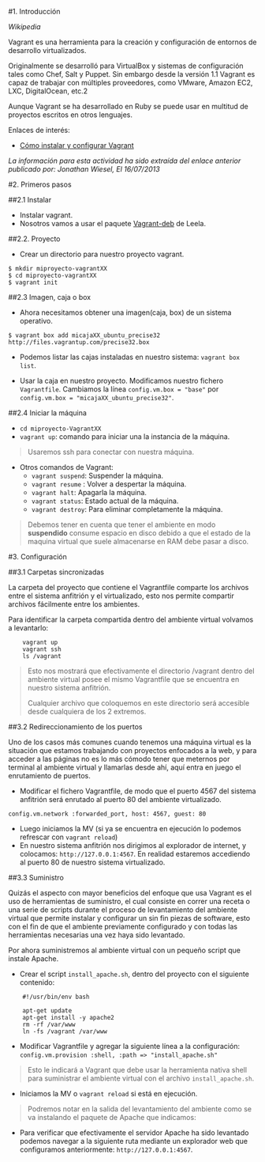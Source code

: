 
#1. Introducción

*Wikipedia*

Vagrant es una herramienta para la creación y configuración de entornos 
de desarrollo virtualizados.

Originalmente se desarrolló para VirtualBox y sistemas de configuración tales 
como Chef, Salt y Puppet. Sin embargo desde la versión 1.1 Vagrant es 
capaz de trabajar con múltiples proveedores, como VMware, Amazon EC2, LXC, 
DigitalOcean, etc.2

Aunque Vagrant se ha desarrollado en Ruby se puede usar en multitud de 
proyectos escritos en otros lenguajes.

Enlaces de interés:
* [Cómo instalar y configurar Vagrant](http://codehero.co/como-instalar-y-configurar-vagrant/)

*La información para esta actividad ha sido extraída del enlace anterior
publicado por: Jonathan Wiesel, El 16/07/2013*

#2. Primeros pasos

##2.1 Instalar

* Instalar vagrant.
* Nosotros vamos a usar el paquete [Vagrant-deb](http://172.20.1.2/~david/vagrant_1.7.2_x86_64.deb) de Leela.

##2.2. Proyecto
* Crear un directorio para nuestro proyecto vagrant.
```
$ mkdir miproyecto-vagrantXX
$ cd miproyecto-vagrantXX
$ vagrant init
```

##2.3 Imagen, caja o box
* Ahora necesitamos obtener una imagen(caja, box) de un sistema operativo.
```
$ vagrant box add micajaXX_ubuntu_precise32 http://files.vagrantup.com/precise32.box
```
* Podemos listar las cajas instaladas en nuestro sistema: `vagrant box list`.

* Usar la caja en nuestro proyecto. Modificamos nuestro fichero `Vagrantfile`.
Cambiamos la línea `config.vm.box = "base"` por  `config.vm.box = "micajaXX_ubuntu_precise32"`.

##2.4 Iniciar la máquina

* `cd miproyecto-VagrantXX`
* `vagrant up`: comando para iniciar una la instancia de la máquina.

> Usaremos ssh para conectar con nuestra máquina.

* Otros comandos de Vagrant:
    * `vagrant suspend`: Suspender la máquina.
    * `vagrant resume` : Volver a despertar la máquina.
    * `vagrant halt`: Apagarla la máquina.
    * `vagrant status`: Estado actual de la máquina.
    * `vagrant destroy`: Para eliminar completamente la máquina.

> Debemos tener en cuenta que tener el ambiente en modo **suspendido** consume espacio
 en disco debido a que el estado de la maquina virtual que suele almacenarse en RAM debe pasar a disco.

#3. Configuración

##3.1 Carpetas sincronizadas

La carpeta del proyecto que contiene el Vagrantfile comparte los archivos entre el 
sistema anfitrión y el virtualizado, esto nos permite compartir archivos 
fácilmente entre los ambientes.

Para identificar la carpeta compartida dentro del ambiente virtual volvamos a levantarlo:
```
    vagrant up
    vagrant ssh
    ls /vagrant
```

> Esto nos mostrará que efectivamente el directorio /vagrant dentro del ambiente 
virtual posee el mismo Vagrantfile que se encuentra en nuestro sistema anfitrión. 
>
> Cualquier archivo que coloquemos en este directorio será accesible desde cualquiera de los 2 extremos. 

##3.2 Redireccionamiento de los puertos

Uno de los casos más comunes cuando tenemos una máquina virtual es la 
situación que estamos trabajando con proyectos enfocados a la web, 
y para acceder a las páginas no es lo más cómodo tener que meternos 
por terminal al ambiente virtual y llamarlas desde ahí, aquí entra en 
juego el enrutamiento de puertos.

* Modificar el fichero Vagrantfile, de modo que el puerto 4567 del 
sistema anfitrión será enrutado al puerto 80 del ambiente virtualizado.

`config.vm.network :forwarded_port, host: 4567, guest: 80`

* Luego iniciamos la MV (si ya se encuentra en ejecución lo podemos refrescar 
con `vagrant reload`)
* En nuestro sistema anfitrión nos dirigimos al explorador de internet,
 y colocamos: `http://127.0.0.1:4567`. En realidad estaremos accediendo 
 al puerto 80 de nuestro sistema virtualizado. 

##3.3 Suministro

Quizás el aspecto con mayor beneficios del enfoque que usa Vagrant 
es el uso de herramientas de suministro, el cual consiste en correr 
una receta o una serie de scripts durante el proceso de levantamiento 
del ambiente virtual que permite instalar y configurar un sin fin 
piezas de software, esto con el fin de que el ambiente previamente 
configurado y con todas las herramientas necesarias una vez haya sido levantado.

Por ahora suministremos al ambiente virtual con un pequeño script que 
instale Apache.

* Crear el script `install_apache.sh`, dentro del proyecto con el siguiente
contenido:

```
    #!/usr/bin/env bash

    apt-get update
    apt-get install -y apache2
    rm -rf /var/www
    ln -fs /vagrant /var/www
```

* Modificar Vagrantfile y agregar la siguiente línea a la configuración:
`config.vm.provision :shell, :path => "install_apache.sh"`

> Esto le indicará a Vagrant que debe usar la herramienta nativa shell 
para suministrar el ambiente virtual con el archivo `install_apache.sh`.

* Iniciamos la MV o `vagrant reload` si está en ejecución.

> Podremos notar en la salida del levantamiento del ambiente como se va instalando el paquete de Apache que indicamos:

* Para verificar que efectivamente el servidor Apache ha sido levantado 
podemos navegar a la siguiente ruta mediante un explorador web que configuramos anteriormente:
`http://127.0.0.1:4567`.


